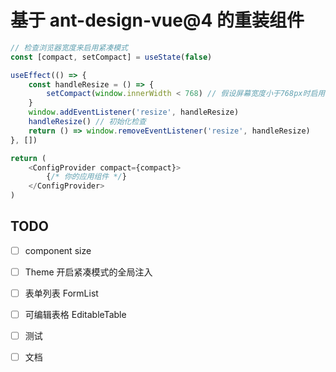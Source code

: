 # 基于 ant-design-vue@4 的重装组件

```javascript
// 检查浏览器宽度来启用紧凑模式
const [compact, setCompact] = useState(false)

useEffect(() => {
    const handleResize = () => {
        setCompact(window.innerWidth < 768) // 假设屏幕宽度小于768px时启用
    }
    window.addEventListener('resize', handleResize)
    handleResize() // 初始化检查
    return () => window.removeEventListener('resize', handleResize)
}, [])

return (
    <ConfigProvider compact={compact}>
        {/* 你的应用组件 */}
    </ConfigProvider>
)
```

## TODO

- [ ] component size
- [ ] Theme 开启紧凑模式的全局注入
- [ ] 表单列表 FormList
- [ ] 可编辑表格 EditableTable
- [ ] 测试
- [ ] 文档

